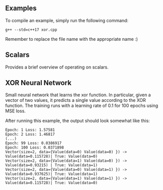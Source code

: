 ## Examples

To compile an example, simply run the following command:

```
g++ --std=c++17 xor.cpp
```

Remember to replace the file name with the appropriate name :)

## Scalars

Provides a brief overview of operating on scalars.

## XOR Neural Network

Small neural network that learns the xor function. In particular, given a vector of two values, it predicts a single value according to the XOR function. The training runs with a learning rate of 0.1 for 100 epochs using MSE loss.

After running this example, the output should look somewhat like this:

```
Epoch: 1 Loss: 1.57581
Epoch: 2 Loss: 1.46817
(...)
Epoch: 99 Loss: 0.0386917
Epoch: 100 Loss: 0.0371898
Vector(size=2, data={Value(data=0) Value(data=0) }) -> Value(data=0.115728)| True: Value(data=0)
Vector(size=2, data={Value(data=1) Value(data=0) }) -> Value(data=0.93215) | True: Value(data=1)
Vector(size=2, data={Value(data=0) Value(data=1) }) -> Value(data=0.937625)| True: Value(data=1)
Vector(size=2, data={Value(data=1) Value(data=1) }) -> Value(data=0.115728)| True: Value(data=0)
```
